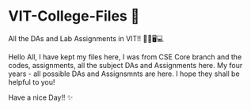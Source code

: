 # VIT-College-Files 🏰
All the DAs and Lab Assignments in VIT!! 📕📖🖥💻

Hello All,
I have kept my files here, I was from CSE Core branch and the codes, assignments, all the subject DAs and Assignments here. My four years -  all possible DAs and Assignsmnts are here. I hope they shall be helpful to you!

Have a nice Day!! ✨

